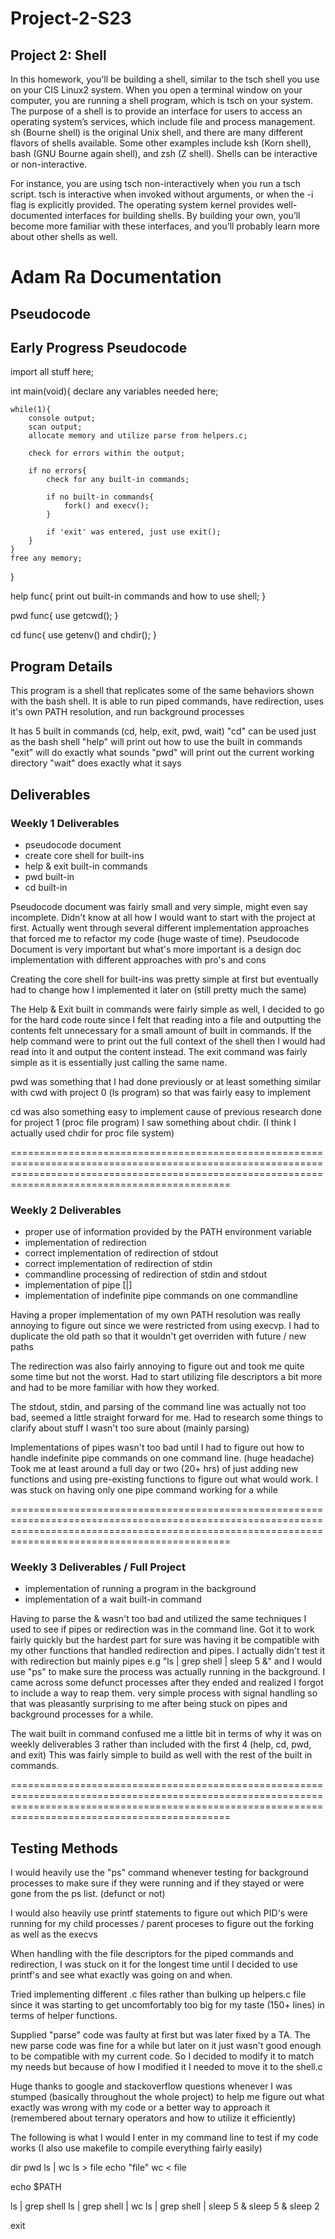 # Project-2-S23
## Project 2: Shell
In this homework, you’ll be building a shell, similar to the tsch shell you use on your CIS Linux2 system. When you open a terminal window on your computer, you are running a shell program, which is tsch on your system. The purpose of a shell is to provide an interface for users to access an operating system’s services, which include file and process management. sh (Bourne shell) is the original Unix shell, and there are many different flavors of shells available. Some other examples include ksh (Korn shell), bash (GNU Bourne again shell), and zsh (Z shell). Shells can be interactive or non-interactive. 

For instance, you are using tsch non-interactively when you run a tsch script. tsch is interactive when invoked without arguments, or when the -i flag is explicitly provided. The operating system kernel provides well-documented interfaces for building shells. By building your own, you’ll become more familiar with these interfaces, and you’ll probably learn more about other shells as well. 

# Adam Ra Documentation

## Pseudocode
Early Progress Pseudocode
----------------------------------------------------------------------------------
import all stuff here;

int main(void){
    declare any variables needed here;

    while(1){
        console output;
        scan output;
        allocate memory and utilize parse from helpers.c;

        check for errors within the output;

        if no errors{
            check for any built-in commands;

            if no built-in commands{
                fork() and execv();
            }

            if 'exit' was entered, just use exit();
        }
    }
    free any memory;
}

help func{
    print out built-in commands and how to use shell;
}

pwd func{
    use getcwd();
}

cd func{
    use getenv() and chdir();
}

## Program Details
This program is a shell that replicates some of the same behaviors shown with the bash shell. It is able to run piped commands, have redirection, uses it's own PATH resolution, and run background processes

It has 5 built in commands (cd, help, exit, pwd, wait)
"cd" can be used just as the bash shell
"help" will print out how to use the built in commands
"exit" will do exactly what sounds
"pwd" will print out the current working directory
"wait" does exactly what it says

## Deliverables
### Weekly 1 Deliverables
* pseudocode document
* create core shell for built-ins
* help & exit built-in commands
* pwd built-in
* cd built-in

Pseudocode document was fairly small and very simple, might even say incomplete. Didn't know at all how I would want to start with the project at first. Actually went through several different implementation approaches
that forced me to refactor my code (huge waste of time). Pseudocode Document is very important but what's more important is a design doc implementation with different approaches with pro's and cons

Creating the core shell for built-ins was pretty simple at first but eventually had to change how I implemented it later on (still pretty much the same)

The Help & Exit built in commands were fairly simple as well, I decided to go for the hard code route since I felt that reading into a file and outputting the contents felt unnecessary
for a small amount of built in commands. If the help command were to print out the full context of the shell then I would had read into it and output the content instead.
The exit command was fairly simple as it is essentially just calling the same name.

pwd was something that I had done previously or at least something similar with cwd with project 0 (ls program) so that was fairly easy to implement

cd was also something easy to implement cause of previous research done for project 1 (proc file program) I saw something about chdir. (I think I actually used chdir for proc file system)

========================================================================================================================================================================================================
### Weekly 2 Deliverables
* proper use of information provided by the PATH environment variable
* implementation of redirection
* correct implementation of redirection of stdout
* correct implementation of redirection of stdin
* commandline processing of redirection of stdin and stdout
* implementation of pipe [|]
* implementation of indefinite pipe commands on one commandline

Having a proper implementation of my own PATH resolution was really annoying to figure out since we were restricted from using execvp. I had to duplicate the old path so that it wouldn't get overriden
with future / new paths

The redirection was also fairly annoying to figure out and took me quite some time but not the worst. Had to start utilizing file descriptors a bit more and had to be more familiar with how they worked.

The stdout, stdin, and parsing of the command line was actually not too bad, seemed a little straight forward for me. Had to research some things to clarify about stuff I wasn't too sure about (mainly parsing)

Implementations of pipes wasn't too bad until I had to figure out how to handle indefinite pipe commands on one command line. (huge headache)
Took me at least around a full day or two (20+ hrs) of just adding new functions and using pre-existing functions to figure out what would work. I was stuck on having only one pipe command working for a while

========================================================================================================================================================================================================

### Weekly 3 Deliverables / Full Project
* implementation of running a program in the background
* implementation of a wait built-in command

Having to parse the & wasn't too bad and utilized the same techniques I used to see if pipes or redirection was in the command line. Got it to work fairly quickly but the hardest part
for sure was having it be compatible with my other functions that handled redirection and pipes. I actually didn't test it with redirection but mainly pipes e.g "ls | grep shell | sleep 5 &" and I
would use "ps" to make sure the process was actually running in the background. I came across some defunct processes after they ended and realized I forgot to include a way to reap them.
very simple process with signal handling so that was pleasantly surprising to me after being stuck on pipes and background processes for a while.

The wait built in command confused me a little bit in terms of why it was on weekly deliverables 3 rather than included with the first 4 (help, cd, pwd, and exit)
This was fairly simple to build as well with the rest of the built in commands.

========================================================================================================================================================================================================

## Testing Methods
I would heavily use the "ps" command whenever testing for background processes to make sure if they were running and if they stayed or were gone from the ps list. (defunct or not)

I would also heavily use printf statements to figure out which PID's were running for my child processes / parent proceses to figure out the forking as well as the execvs

When handling with the file descriptors for the piped commands and redirection, I was stuck on it for the longest time until I decided to use printf's and see what exactly was going on
and when.

Tried implementing different .c files rather than bulking up helpers.c file since it was starting to get uncomfortably too big for my taste (150+ lines) in terms of helper functions.

Supplied "parse" code was faulty at first but was later fixed by a TA. The new parse code was fine for a while but later on it just wasn't good enough to be compatible with my current code.
So I decided to modify it to match my needs but because of how I modified it I needed to move it to the shell.c

Huge thanks to google and stackoverflow questions whenever I was stumped (basically throughout the whole project) to help me figure out what exactly was wrong with my code or a better way to approach it
(remembered about ternary operators and how to utilize it efficiently)

The following is what I would I enter in my command line to test if my code works (I also use makefile to compile everything fairly easily)

dir
pwd
ls | wc 
ls > file
echo "file"
wc < file

echo $PATH

ls | grep shell
ls | grep shell | wc 
ls | grep shell | sleep 5 &
sleep 5 & 
sleep 2

exit